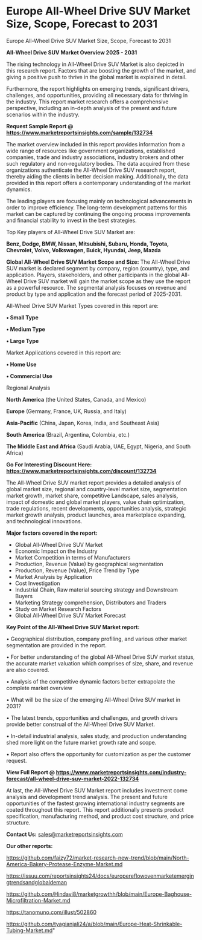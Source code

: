 # Europe All-Wheel Drive SUV Market Size, Scope, Forecast to 2031
 Europe All-Wheel Drive SUV Market Size, Scope, Forecast to 2031

<Strong> All-Wheel Drive SUV Market Overview 2025 - 2031</strong>

The rising technology in All-Wheel Drive SUV Market is also depicted in this research report. Factors that are boosting the growth of the market, and giving a positive push to thrive in the global market is explained in detail.

Furthermore, the report highlights on emerging trends, significant drivers, challenges, and opportunities, providing all necessary data for thriving in the industry. This report market research offers a comprehensive perspective, including an in-depth analysis of the present and future scenarios within the industry.

<strong>Request Sample Report @ <a href=https://www.marketreportsinsights.com/sample/132734>https://www.marketreportsinsights.com/sample/132734</a></strong>

The market overview included in this report provides information from a wide range of resources like government organizations, established companies, trade and industry associations, industry brokers and other such regulatory and non-regulatory bodies. The data acquired from these organizations authenticate the All-Wheel Drive SUV research report, thereby aiding the clients in better decision making. Additionally, the data provided in this report offers a contemporary understanding of the market dynamics.

The leading players are focusing mainly on technological advancements in order to improve efficiency. The long-term development patterns for this market can be captured by continuing the ongoing process improvements and financial stability to invest in the best strategies.

Top Key players of All-Wheel Drive SUV Market are:

<strong>Benz, Dodge, BMW, Nissan, Mitsubishi, Subaru, Honda, Toyota, Chevrolet, Volvo, Volkswagen, Buick, Hyundai, Jeep, Mazda</strong>

<strong><b>Global All-Wheel Drive SUV Market Scope and Size:</b></strong>
The All-Wheel Drive SUV market is declared segment by company, region (country), type, and application. Players, stakeholders, and other participants in the global All-Wheel Drive SUV market will gain the market scope as they use the report as a powerful resource. The segmental analysis focuses on revenue and product by type and application and the forecast period of 2025-2031.

All-Wheel Drive SUV Market Types covered in this report are:

<strong>• Small Type

• Medium Type

• Large Type</strong>

Market Applications covered in this report are:

<strong>• Home Use

• Commercial Use</strong> 

Regional Analysis

<strong>North America</strong> (the United States, Canada, and Mexico)

<strong>Europe</strong> (Germany, France, UK, Russia, and Italy)

<strong>Asia-Pacific</strong> (China, Japan, Korea, India, and Southeast Asia)

<strong>South America</strong> (Brazil, Argentina, Colombia, etc.)

<strong>The Middle East and Africa</strong> (Saudi Arabia, UAE, Egypt, Nigeria, and South Africa)

<strong>Go For Interesting Discount Here: <a href=https://www.marketreportsinsights.com/discount/132734>https://www.marketreportsinsights.com/discount/132734</a></strong>

The All-Wheel Drive SUV market report provides a detailed analysis of global market size, regional and country-level market size, segmentation market growth, market share, competitive Landscape, sales analysis, impact of domestic and global market players, value chain optimization, trade regulations, recent developments, opportunities analysis, strategic market growth analysis, product launches, area marketplace expanding, and technological innovations.

<strong><b>Major factors covered in the report:</b></strong>
<ul>
  <li>Global All-Wheel Drive SUV Market </li>
  <li>Economic Impact on the Industry</li>
  <li>Market Competition in terms of Manufacturers</li>
  <li>Production, Revenue (Value) by geographical segmentation</li>
  <li>Production, Revenue (Value), Price Trend by Type</li>
  <li>Market Analysis by Application</li>
  <li>Cost Investigation</li>
  <li>Industrial Chain, Raw material sourcing strategy and Downstream Buyers</li>
  <li>Marketing Strategy comprehension, Distributors and Traders</li>
  <li>Study on Market Research Factors</li>
  <li>Global All-Wheel Drive SUV Market Forecast</li>
</ul>

<strong><b>Key Point of the All-Wheel Drive SUV Market report:</b></strong>

• Geographical distribution, company profiling, and various other market segmentation are provided in the report.

• For better understanding of the global All-Wheel Drive SUV market status, the accurate market valuation which comprises of size, share, and revenue are also covered.

• Analysis of the competitive dynamic factors better extrapolate the complete market overview

• What will be the size of the emerging All-Wheel Drive SUV market in 2031?

• The latest trends, opportunities and challenges, and growth drivers provide better construal of the All-Wheel Drive SUV Market.

• In-detail industrial analysis, sales study, and production understanding shed more light on the future market growth rate and scope.

• Report also offers the opportunity for customization as per the customer request.

<strong><b>View Full Report @ <a href=https://www.marketreportsinsights.com/industry-forecast/all-wheel-drive-suv-market-2022-132734>https://www.marketreportsinsights.com/industry-forecast/all-wheel-drive-suv-market-2022-132734</a></b></strong>


At last, the All-Wheel Drive SUV Market report includes investment come analysis and development trend analysis. The present and future opportunities of the fastest growing international industry segments are coated throughout this report. This report additionally presents product specification, manufacturing method, and product cost structure, and price structure.

<strong>Contact Us:</strong>
sales@marketreportsinsights.com

<strong>Our other reports:</strong>

<a href=https://github.com/faizy72/market-research-new-trend/blob/main/North-America-Bakery-Protease-Enzyme-Market.md>https://github.com/faizy72/market-research-new-trend/blob/main/North-America-Bakery-Protease-Enzyme-Market.md</a>

<a href=https://issuu.com/reportsinsights24/docs/europereflowovenmarketemergingtrendsandglobaldeman>https://issuu.com/reportsinsights24/docs/europereflowovenmarketemergingtrendsandglobaldeman</a>

<a href=https://github.com/Hindavi8/marketgrowthh/blob/main/Europe-Baghouse-Microfiltration-Market.md>https://github.com/Hindavi8/marketgrowthh/blob/main/Europe-Baghouse-Microfiltration-Market.md</a>

<a href=https://tanomuno.com/illust/502860>https://tanomuno.com/illust/502860</a>

<a href=https://github.com/tyagianjali24/a/blob/main/Europe-Heat-Shrinkable-Tubing-Market.md>https://github.com/tyagianjali24/a/blob/main/Europe-Heat-Shrinkable-Tubing-Market.md</a>"
